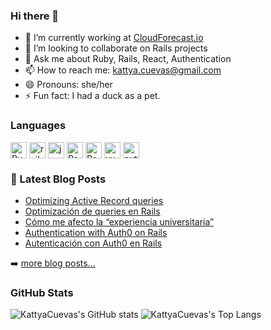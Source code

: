 ### Hi there 👋

<!--
**KattyaCuevas/KattyaCuevas** is a ✨ _special_ ✨ repository because its `README.md` (this file) appears on your GitHub profile.

Here are some ideas to get you started:
-->
<!-- - 🌱 I’m currently learning ... -->
<!-- - 🤔 I’m looking for help with ... -->


- 🔭 I’m currently working at [CloudForecast.io](https://www.cloudforecast.io/)
- 👯 I’m looking to collaborate on Rails projects
- 💬 Ask me about Ruby, Rails, React, Authentication
- 📫 How to reach me: kattya.cuevas@gmail.com
- 😄 Pronouns: she/her
- ⚡ Fun fact: I had a duck as a pet.

### Languages

<div style="display: flex; gap: 4px;">
    <img src="https://cdn.jsdelivr.net/gh/devicons/devicon/icons/ruby/ruby-original.svg" width="26px" alt="Ruby" title="Ruby" />
    <img src="https://cdn.jsdelivr.net/gh/devicons/devicon/icons//rails/rails-plain.svg" width="26px" alt="rails" title="Rails" />
    <img src="https://cdn.jsdelivr.net/gh/devicons/devicon/icons/javascript/javascript-original.svg" width="26px" alt="javascript" title="JavaScript" />
    <img src="https://cdn.jsdelivr.net/gh/devicons/devicon/icons/react/react-original.svg" width="26px" alt="React" title="React JS" />
    <img src="https://cdn.jsdelivr.net/gh/devicons/devicon/icons/react/react-original.svg" width="26px" alt="React Native" title="React Native" />
    <img src="https://cdn.jsdelivr.net/gh/devicons/devicon/icons/vuejs/vuejs-original.svg" width="26px" alt="vuejs" title="VueJS" />
    <img src="https://cdn.jsdelivr.net/gh/devicons/devicon/icons/python/python-original.svg" width="26px" alt="python" title="Python" />

</div>


### 📕 Latest Blog Posts

<!-- BLOG-POST-LIST:START -->
- [Optimizing Active Record queries](https://dev.to/kattyacuevas/optimizing-active-record-queries-4i84)
- [Optimización de queries en Rails](https://dev.to/kattyacuevas/optimizacion-de-queries-en-rails-5hkj)
- [Cómo me afecto la “experiencia universitaria”](https://dev.to/kattyacuevas/como-me-afecto-la-experiencia-universitaria-19f3)
- [Authentication with Auth0 on Rails](https://dev.to/kattyacuevas/authentication-with-auth0-on-rails-3ped)
- [Autenticación con Auth0 en Rails](https://dev.to/kattyacuevas/autenticacion-con-auth0-en-rails-29na)
<!-- BLOG-POST-LIST:END -->

➡️ [more blog posts...](https://kattya.dev)

### GitHub Stats

![KattyaCuevas's GitHub stats](https://github-readme-stats.vercel.app/api?username=kattyacuevas&show_icons=true&theme=gotham&count_private=true#gh-dark-mode-only)
![KattyaCuevas's Top Langs](https://github-readme-stats.vercel.app/api/top-langs/?username=kattyacuevas&hide=java&layout=compact&theme=gotham)